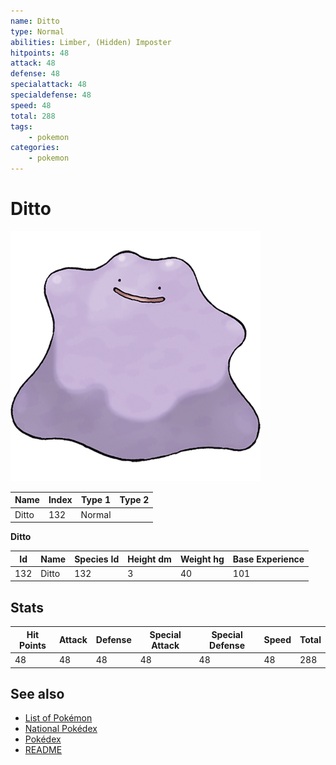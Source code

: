 ```yaml
---
name: Ditto
type: Normal
abilities: Limber, (Hidden) Imposter
hitpoints: 48
attack: 48
defense: 48
specialattack: 48
specialdefense: 48
speed: 48
total: 288
tags:
    - pokemon
categories:
    - pokemon
---
```


# Ditto


![Ditto](images/132.png)

| **Name** | **Index** | **Type 1** | **Type 2** |
|----|----|----|----|
| Ditto | 132 | Normal  |  |

**Ditto** 




| **Id** | **Name** | **Species Id** | **Height dm** | **Weight hg** | **Base Experience** |
|--------|----------|----------------|------------|------------|---------------------|
| 132 | Ditto | 132 | 3 | 40 | 101 |



## Stats

| **Hit Points** | **Attack** | **Defense** | **Special Attack** | **Special Defense** | **Speed** | **Total** |
|----------------|------------|-------------|--------------------|---------------------|-----------|-----------|
| 48 | 48 | 48 | 48 | 48 | 48 | 288 |

## See also

- [List of Pokémon](../pokemon.md)
- [National Pokédex](../national_pokedex.md)
- [Pokédex](../pokedex.md)
- [README](../README.md)
